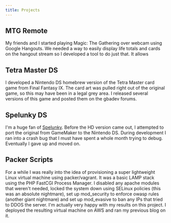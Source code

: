 ```yaml
---
title: Projects
---
```


## MTG Remote

My friends and I started playing Magic: The Gathering over webcam using Google Hangouts. We needed a way to easily display life totals and cards on the hangout stream so I developed a tool to do just that. It allows 

## Tetra Master DS

I developed a Nintendo DS homebrew version of the Tetra Master card game from Final Fantasy IX. The card art was pulled right out of the original game, so this may have been in a legal grey area. I released several versions of this game and posted them on the gbadev forums. 

## Spelunky DS

I'm a huge fan of [Spelunky](http://spelunkyworld.com). Before the HD version came out, I attempted to port the original from GameMaker to the Nintendo DS. During development I ran into a crash bug that I must have spent a whole month trying to debug. Eventually I gave up and moved on. 

## Packer Scripts

For a while I was really into the idea of provisioning a super lightweight Linux virtual machine using packer/vagrant. It was a basic LAMP stack using the PHP FastCGI Process Manager. I disabled any apache modules that weren't needed, locked the system down using SELinux policies (this was an absolute nightmare), set up mod_security to enforce owasp rules (another giant nightmare) and set up mod_evasive to ban any IPs that tried to DDOS the server. I'm actually very happy with my results on this project. I deployed the resulting virtual machine on AWS and ran my previous blog on it.

